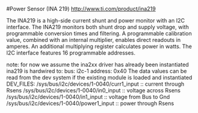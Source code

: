 #Power Sensor (INA 219)
http://www.ti.com/product/ina219

The INA219 is a high-side current shunt and power monitor with an I2C interface. The INA219 monitors both shunt drop and supply voltage, with programmable conversion times and filtering. A programmable calibration value, combined with an internal multiplier, enables direct readouts in amperes. An additional multiplying register calculates power in watts. The I2C interface features 16 programmable addresses.

note: for now we assume the ina2xx driver has already been instantiated
ina219 is hardwired to:
bus: i2c-1
address: 0x40
The data values can be read from the dev system if the existing module is loaded and instantiated
DEV_FILES:
/sys/bus/i2c/devices/1-0040/curr1_input :: current through Rsens
/sys/bus/i2c/devices/1-0040/in0_input :: voltage across Rsens
/sys/bus/i2c/devices/1-0040/in1_input :: voltage from Bus to Gnd
/sys/bus/i2c/devices/1-0040/power1_input :: power through Rsens
